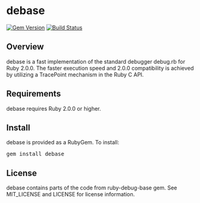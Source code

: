 [gem]: https://rubygems.org/gems/debase
[travis]: https://travis-ci.org/denofevil/debase
[jb_badges]: https://confluence.jetbrains.com/display/ALL/JetBrains+on+GitHub

# debase
[![Gem Version](https://badge.fury.io/rb/debase.png)][gem]
[![Build Status](https://secure.travis-ci.org/denofevil/debase.png)][travis]

## Overview

debase is a fast implementation of the standard debugger debug.rb for
Ruby 2.0.0. The faster execution speed and 2.0.0 compatibility is achieved
by utilizing a TracePoint mechanism in the Ruby C API.

## Requirements

debase requires Ruby 2.0.0 or higher.

## Install

debase is provided as a RubyGem.  To install:

<tt>gem install debase</tt>

## License

debase contains parts of the code from ruby-debug-base gem.
See MIT_LICENSE and LICENSE for license information.
